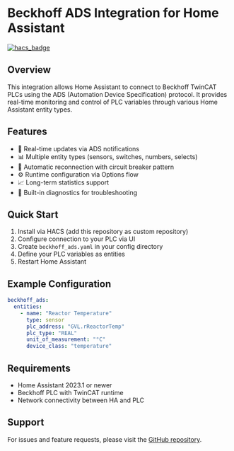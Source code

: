 # Beckhoff ADS Integration for Home Assistant

[![hacs_badge](https://img.shields.io/badge/HACS-Custom-orange.svg)](https://github.com/custom-components/hacs)

## Overview

This integration allows Home Assistant to connect to Beckhoff TwinCAT PLCs using the ADS (Automation Device Specification) protocol. It provides real-time monitoring and control of PLC variables through various Home Assistant entity types.

## Features

- 🔄 Real-time updates via ADS notifications
- 📊 Multiple entity types (sensors, switches, numbers, selects)
- 🔌 Automatic reconnection with circuit breaker pattern
- ⚙️ Runtime configuration via Options flow
- 📈 Long-term statistics support
- 🔧 Built-in diagnostics for troubleshooting

## Quick Start

1. Install via HACS (add this repository as custom repository)
2. Configure connection to your PLC via UI
3. Create `beckhoff_ads.yaml` in your config directory
4. Define your PLC variables as entities
5. Restart Home Assistant

## Example Configuration

```yaml
beckhoff_ads:
  entities:
    - name: "Reactor Temperature"
      type: sensor
      plc_address: "GVL.rReactorTemp"
      plc_type: "REAL"
      unit_of_measurement: "°C"
      device_class: "temperature"
```

## Requirements

- Home Assistant 2023.1 or newer
- Beckhoff PLC with TwinCAT runtime
- Network connectivity between HA and PLC

## Support

For issues and feature requests, please visit the [GitHub repository](https://github.com/marcinwadon/beckhoff_ads).